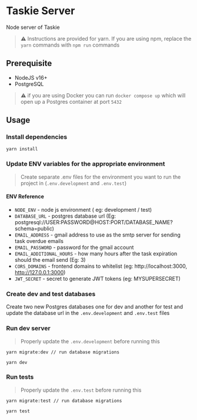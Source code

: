 
# Taskie Server

Node server of Taskie

> ⚠️ Instructions are provided for yarn. If you are using npm, replace the `yarn` commands with `npm run` commands

## Prerequisite
- NodeJS v16+
- PostgreSQL
> ⚠️ if you are using Docker you can run `docker compose up` which will open up a Postgres container at port `5432`

  

## Usage
### Install dependencies
```
yarn install
```

### Update ENV variables for the appropriate environment
> Create separate .env files for the environment you want to run the project in (`.env.development` and `.env.test`)

#### ENV Reference
- `NODE_ENV` - node js environment ( eg: development / test)
- `DATABASE_URL` - postgres database url (Eg: postgresql://USER:PASSWORD@HOST:PORT/DATABASE_NAME?schema=public)
- `EMAIL_ADDRESS` - gmail address to use as the smtp server for sending task overdue emails
- `EMAIL_PASSWORD` - password for the gmail account
- `EMAIL_ADDITIONAL_HOURS` - how many hours after the task expiration should the email send (Eg: 3)
- `CORS_DOMAINS` - frontend domains to whitelist (eg: http://localhost:3000, http://127.0.0.1:3000)
- `JWT_SECRET` - secret to generate JWT tokens (eg: MYSUPERSECRET)

  

### Create dev and test databases
Create two new Postgres databases one for dev and another for test and update the database url in the `.env.development` and `.env.test` files

### Run dev server
> Properly update the `.env.development` before running this
```
yarn migrate:dev // run database migrations
```
```
yarn dev
```

### Run tests
> Properly update the `.env.test` before running this
```
yarn migrate:test // run database migrations
```
```
yarn test
```